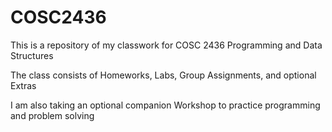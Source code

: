 # COSC2436

This is a repository of my classwork for COSC 2436 Programming and Data Structures

The class consists of Homeworks, Labs, Group Assignments, and optional Extras

I am also taking an optional companion Workshop to practice programming and problem solving
